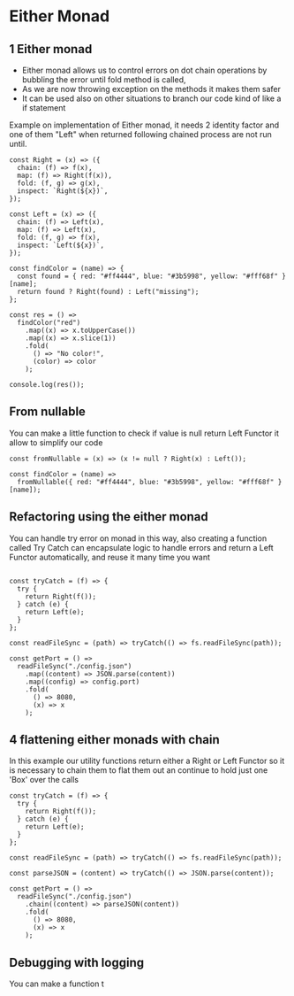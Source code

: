 # Either Monad

## 1 Either monad

- Either monad allows us to control errors on dot chain operations by bubbling the error until fold method is called,
- As we are now throwing exception on the methods it makes them safer
- It can be used also on other situations to branch our code kind of like a if statement

Example on implementation of Either monad, it needs 2 identity factor and one of them "Left" when returned following chained process are not run until.

```
const Right = (x) => ({
  chain: (f) => f(x),
  map: (f) => Right(f(x)),
  fold: (f, g) => g(x),
  inspect: `Right(${x})`,
});

const Left = (x) => ({
  chain: (f) => Left(x),
  map: (f) => Left(x),
  fold: (f, g) => f(x),
  inspect: `Left(${x})`,
});

const findColor = (name) => {
  const found = { red: "#ff4444", blue: "#3b5998", yellow: "#fff68f" }[name];
  return found ? Right(found) : Left("missing");
};

const res = () =>
  findColor("red")
    .map((x) => x.toUpperCase())
    .map((x) => x.slice(1))
    .fold(
      () => "No color!",
      (color) => color
    );

console.log(res());
```

## From nullable

You can make a little function to check if value is null return Left Functor it allow to simplify our code

```
const fromNullable = (x) => (x != null ? Right(x) : Left());

const findColor = (name) =>
  fromNullable({ red: "#ff4444", blue: "#3b5998", yellow: "#fff68f" }[name]);
```

## Refactoring using the either monad

You can handle try error on monad in this way, also creating a
function called Try Catch can encapsulate logic to handle errors and return a Left Functor automatically, and reuse it many time you want

```

const tryCatch = (f) => {
  try {
    return Right(f());
  } catch (e) {
    return Left(e);
  }
};

const readFileSync = (path) => tryCatch(() => fs.readFileSync(path));

const getPort = () =>
  readFileSync("./config.json")
    .map((content) => JSON.parse(content))
    .map((config) => config.port)
    .fold(
      () => 8080,
      (x) => x
    );
```

## 4 flattening either monads with chain

In this example our utility functions return either a Right or Left Functor so it is necessary to chain them to flat them out an continue to hold just one 'Box' over the calls

```
const tryCatch = (f) => {
  try {
    return Right(f());
  } catch (e) {
    return Left(e);
  }
};

const readFileSync = (path) => tryCatch(() => fs.readFileSync(path));

const parseJSON = (content) => tryCatch(() => JSON.parse(content));

const getPort = () =>
  readFileSync("./config.json")
    .chain((content) => parseJSON(content))
    .fold(
      () => 8080,
      (x) => x
    );
```

## Debugging with logging 

You can make a function t